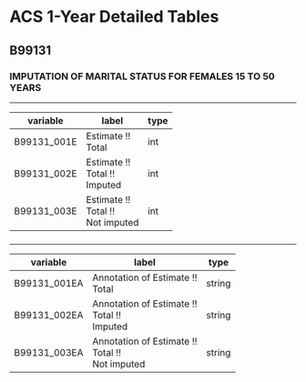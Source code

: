 # ACS 1-Year Detailed Tables

## B99131

### IMPUTATION OF MARITAL STATUS FOR FEMALES 15 TO 50 YEARS

___

| variable | label | type |
| ----- | ----- | ----- |
| B99131_001E | Estimate !!<br>Total | int |
| B99131_002E | Estimate !!<br>Total !!<br>Imputed | int |
| B99131_003E | Estimate !!<br>Total !!<br>Not imputed | int |
### 

___

| variable | label | type |
| ----- | ----- | ----- |
| B99131_001EA | Annotation of Estimate !!<br>Total | string |
| B99131_002EA | Annotation of Estimate !!<br>Total !!<br>Imputed | string |
| B99131_003EA | Annotation of Estimate !!<br>Total !!<br>Not imputed | string |

